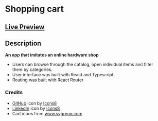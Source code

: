 # Shopping cart

## [Live Preview](https://twentysixhugs.github.io/shopping-cart/)

## Description
**An app that imitates an online hardware shop**
- Users can browse through the catalog, open individual items and filter them by categories.
- User interface was built with React and Typescript
- Routing was built with React Router

### Credits

- <a target="_blank" href="https://icons8.com/icon/62856/github">GitHub</a> icon by <a target="_blank" href="https://icons8.com">Icons8</a>
- <a target="_blank" href="https://icons8.com/icon/xuvGCOXi8Wyg/linkedin">LinkedIn</a> icon by <a target="_blank" href="https://icons8.com">Icons8</a>
- Cart icons from <a target="_blank" href="https://www.svgrepo.com">www.svgrepo.com</a>
